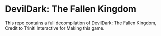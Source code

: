 # DevilDark: The Fallen Kingdom
This repo contains a full decompilation of DevilDark: The Fallen Kingdom, Credit to Triniti Interactive for Making this game.
